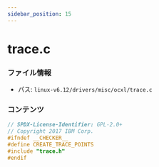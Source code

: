 ```yaml
---
sidebar_position: 15
---
```

# trace.c

### ファイル情報

- パス: `linux-v6.12/drivers/misc/ocxl/trace.c`

### コンテンツ

```c
// SPDX-License-Identifier: GPL-2.0+
// Copyright 2017 IBM Corp.
#ifndef __CHECKER__
#define CREATE_TRACE_POINTS
#include "trace.h"
#endif

```

